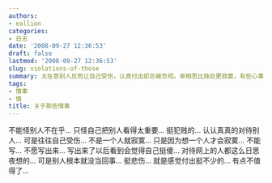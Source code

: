 ```yaml
---
authors:
- eallion
categories:
- 日志
date: '2008-09-27 12:36:53'
draft: false
lastmod: '2008-09-27 12:36:53'
slug: violations-of-those
summary: 太在意别人反而让自己受伤，认真付出却总被忽视。单相思比独处更寂寞，有些心事写出来回头看会觉得傻。对网友投入太多感情，对方却毫不在意，付出与回报不对等让人心寒。
tags:
- 情事
- 情
title: 关于那些情事
---
```


不能怪别人不在乎... 只怪自己把别人看得太重要... 挺犯贱的...
认认真真的对待别人... 可是往往自己受伤...
不是一个人就寂寞... 只是因为想一个人才会寂寞...
不能写... 不愿写出来... 写出来了以后看到会觉得自己挺傻...
对待网上的人都这么日思夜想的... 可是别人根本就没当回事... 挺悲伤...
就是感觉付出挺不少的... 有点不值得了...